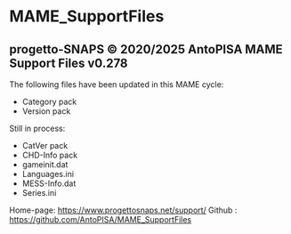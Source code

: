# MAME_SupportFiles

progetto-SNAPS © 2020/2025 AntoPISA
MAME Support Files v0.278
-------------------------

The following files have been updated in this MAME cycle:

- Category pack
- Version pack

Still in process:

- CatVer pack
- CHD-Info pack
- gameinit.dat
- Languages.ini
- MESS-Info.dat
- Series.ini 

Home-page: https://www.progettosnaps.net/support/
Github   : https://github.com/AntoPISA/MAME_SupportFiles
